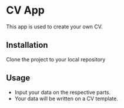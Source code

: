 # CV App

This app is used to create your own CV.

## Installation

Clone the project to your local repository

## Usage

- Input your data on the respective parts.
- Your data will be written on a CV template.
